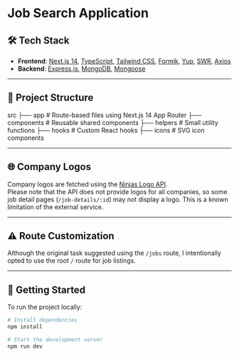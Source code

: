 # Job Search Application

## 🛠 Tech Stack

- **Frontend**: [Next.js 14](https://nextjs.org/), [TypeScript](https://www.typescriptlang.org/), [Tailwind CSS](https://tailwindcss.com/), [Formik](https://formik.org/), [Yup](https://github.com/jquense/yup), [SWR](https://swr.vercel.app/), [Axios](https://axios-http.com/)
- **Backend**: [Express.js](https://expressjs.com/), [MongoDB](https://www.mongodb.com/), [Mongoose](https://mongoosejs.com/)

---

## 📁 Project Structure

src
├── app # Route-based files using Next.js 14 App Router
├── components # Reusable shared components
├── helpers # Small utility functions
├── hooks # Custom React hooks
├── icons # SVG icon components

---

## 🌐 Company Logos

Company logos are fetched using the [Ninjas Logo API](https://api-ninjas.com/api/logo).  
Please note that the API does not provide logos for all companies, so some job detail pages (`/job-details/:id`) may not display a logo. This is a known limitation of the external service.

---

## ⚠️ Route Customization

Although the original task suggested using the `/jobs` route, I intentionally opted to use the root `/` route for job listings.

---

## 🚀 Getting Started

To run the project locally:

```bash
# Install dependencies
npm install

# Start the development server
npm run dev
```
